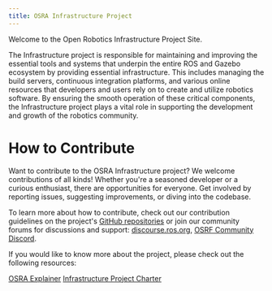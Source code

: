```yaml
---
title: OSRA Infrastructure Project
---
```

Welcome to the Open Robotics Infrastructure Project Site.

The Infrastructure project is responsible for maintaining and improving the essential tools and systems that underpin the entire ROS and Gazebo ecosystem by providing essential infrastructure. This includes managing the build servers, continuous integration platforms, and various online resources that developers and users rely on to create and utilize robotics software. By ensuring the smooth operation of these critical components, the Infrastructure project plays a vital role in supporting the development and growth of the robotics community.

# How to Contribute


Want to contribute to the OSRA Infrastructure project? 
We welcome contributions of all kinds! 
Whether you're a seasoned developer or a curious enthusiast, there are opportunities for everyone.
Get involved by reporting issues, suggesting improvements, or diving into the codebase. 

To learn more about how to contribute, check out our contribution guidelines on the project's 
[GitHub repositories](/repos) or join our community forums for discussions and support: [discourse.ros.org](https://discourse.ros.org/), [OSRF Community Discord](https://discord.com/invite/RtJeHT8mXQ).

If you would like to know more about the project, please check out the following resources:

  <a class="btn btn-primary" role="button" target="_blank" href="https://osralliance.org/staging/wp-content/uploads/2024/03/OSRA-explainer.pdf">OSRA Explainer</a>
  <a class="btn btn-primary" role="button" target="_blank" href="https://osralliance.org/staging/wp-content/uploads/2024/03/infrastructure_project_charter.pdf">Infrastructure Project Charter</a>
